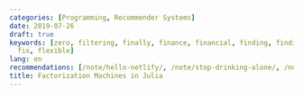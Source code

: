 ```yaml
---
categories: [Programming, Recommender Systems]
date: 2019-07-26
draft: true
keywords: [zero, filtering, finally, finance, financial, finding, findings, fine,
  fix, flexible]
lang: en
recommendations: [/note/hello-netlify/, /note/stop-drinking-alone/, /note/hugo-markdown-and-mathjax/]
title: Factorization Machines in Julia
---
```


